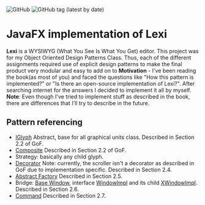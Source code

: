 ![GitHub](https://img.shields.io/github/license/ilyastuit/wysiwyg)
![GitHub tag (latest by date)](https://img.shields.io/github/v/tag/ilyastuit/wysiwyg?label=version)
# JavaFX implementation of Lexi

**Lexi** is a WYSIWYG (What You See Is What You Get) editor. This project was for my Object Oriented Design Patterns Class. Thus, each of the different assignments required use of explicit design patterns to make the final product very modular and easy to add on to
**Motivation** - I've been reading the book(as most of you) and faced the questions like "How this pattern is implemented?" or "Is there an open-source implementation of Lexi?". After searching internet for the answers I decided to implement it all by myself.
**Note**: Even though I've tried to implement stuff as described in the book, there are differences that I'll try to describe in the future.

## Pattern referencing
- [IGlyph](https://github.com/) Abstract, base for all graphical units class. Described in Section 2.2 of GoF.
- [Composite](https://github.com/) Described in Section 2.2 of GoF.
- Strategy: basically any child glyph.
- [Decorator](https://github.com/) Note: currently, the scroller isn't a decorator as described in GoF due to implementation specific. Described in Section 2.4.
- [Abstract Factory](https://github.com/) Described in Section 2.5.
- Bridge: [Base Window](https://github.com/), interface [WindowImpl](https://github.com/) and its child [XWindowImpl](https://github.com/). Described in Section 2.6.
- [Command](https://github.com/) Described in Section 2.7. 